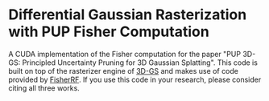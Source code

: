 # Differential Gaussian Rasterization with PUP Fisher Computation

A CUDA implementation of the Fisher computation for the paper "PUP 3D-GS: Principled Uncertainty Pruning for 3D Gaussian Splatting". This code is built on top of the rasterizer engine of [3D-GS](https://github.com/graphdeco-inria/diff-gaussian-rasterization) and makes use of code provided by [FisherRF](https://github.com/JiangWenPL/FisherRF).
If you use this code in your research, please consider citing all three works.